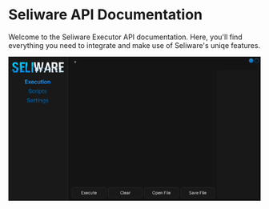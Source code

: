 # Seliware API Documentation

Welcome to the Seliware Executor API documentation. Here, you'll find everything you need to integrate and make use of Seliware's uniqe features.

![Seliware Logo](images/seliware_executor.png)